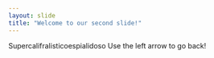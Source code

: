 ```yaml
---
layout: slide
title: "Welcome to our second slide!"
---
```

Supercalifralisticoespialidoso
Use the left arrow to go back!
